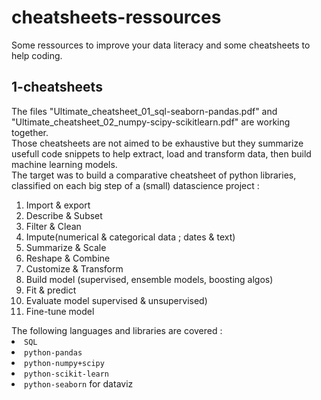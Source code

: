 # cheatsheets-ressources
Some ressources to improve your data literacy and some cheatsheets to help coding.

## 1-cheatsheets
The files "Ultimate_cheatsheet_01_sql-seaborn-pandas.pdf" and "Ultimate_cheatsheet_02_numpy-scipy-scikitlearn.pdf" are working together.<br>
Those cheatsheets are not aimed to be exhaustive but they summarize usefull code snippets to help extract, load and transform data, then build machine learning models.<br>
The target was to build a comparative cheatsheet of python libraries, classified on each big step of a (small) datascience project :
<ol>
  <li>Import & export
  <li>Describe & Subset
  <li>Filter & Clean
  <li>Impute(numerical & categorical data ; dates & text)
  <li>Summarize & Scale
  <li>Reshape & Combine
  <li>Customize & Transform
  <li>Build model (supervised, ensemble models, boosting algos)
  <li>Fit & predict
  <li>Evaluate model supervised & unsupervised)
  <li>Fine-tune model</li>
</ol>
The following languages and libraries are covered :
<li><code>SQL</code>
<li><code>python-pandas</code>
<li><code>python-numpy+scipy</code>
<li><code>python-scikit-learn</code>
<li><code>python-seaborn</code> for dataviz</li>
